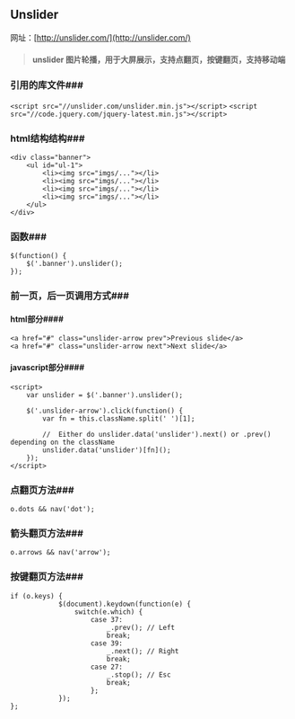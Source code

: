 ## Unslider

网址：[http://unslider.com/](http://unslider.com/)

>#### unslider 图片轮播，用于大屏展示，支持点翻页，按键翻页，支持移动端 ####
### 引用的库文件###
`<script src="//unslider.com/unslider.min.js"></script>`
`<script src="//code.jquery.com/jquery-latest.min.js"></script>`

### html结构结构###
	<div class="banner">
		<ul id="ul-1">
			<li><img src="imgs/..."></li>
			<li><img src="imgs/..."></li>
			<li><img src="imgs/..."></li>
			<li><img src="imgs/..."></li>
		</ul>
	</div>
### 函数###
	$(function() {
	 	$('.banner').unslider();
	});
### 前一页，后一页调用方式###
#### html部分####
	<a href="#" class="unslider-arrow prev">Previous slide</a>
	<a href="#" class="unslider-arrow next">Next slide</a>
#### javascript部分####
	<script>
	    var unslider = $('.banner').unslider();
	    
	    $('.unslider-arrow').click(function() {
	        var fn = this.className.split(' ')[1];
	        
	        //  Either do unslider.data('unslider').next() or .prev() depending on the className
	        unslider.data('unslider')[fn]();
	    });
	</script>
### 点翻页方法###
	o.dots && nav('dot');
### 箭头翻页方法###
	o.arrows && nav('arrow');
### 按键翻页方法###
	if (o.keys) {
				$(document).keydown(function(e) {
					switch(e.which) {
						case 37:
							_.prev(); // Left
							break;
						case 39:
							_.next(); // Right
							break;
						case 27:
							_.stop(); // Esc
							break;
						};
				});
	};
